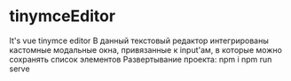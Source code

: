 # tinymceEditor
It's vue tinymce editor
В данный текстовый редактор интегрированы кастомные модальные окна, привязанные к input'ам, в которые можно сохранять список элементов
Развертывание проекта: 
npm i
npm run serve
